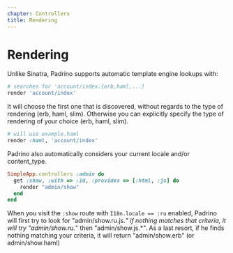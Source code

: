 ```yaml
---
chapter: Controllers
title: Rendering
---
```


# Rendering

Unlike Sinatra, Padrino supports automatic template engine lookups with:

```ruby
# searches for 'account/index.{erb,haml,...}
render 'account/index'
```

It will choose the first one that is discovered, without regards to the type of
rendering (erb, haml, slim). Otherwise you can explicitly specify the type of
rendering of your choice (erb, haml, slim).

```ruby
# will use example.haml
render :haml, 'account/index'
```

Padrino also automatically considers your current locale and/or content_type.

```ruby
SimpleApp.controllers :admin do
  get :show, :with => :id, :provides => [:html, :js] do
    render "admin/show"
  end
end
```

When you visit the `:show` route with `I18n.locale == :ru` enabled, Padrino will
first try to look for "admin/show.ru.js.*" if nothing matches that criteria, it
will try "admin/show.ru.*" then "admin/show.js.*". As a last resort, if he finds
nothing matching your criteria, it will return "admin/show.erb" (or
admin/show.haml)
